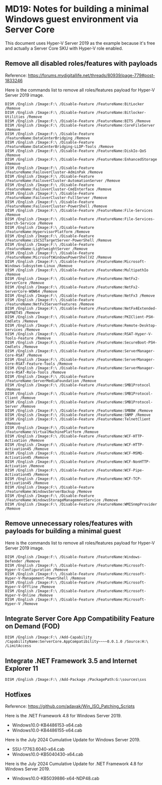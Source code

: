 ﻿# MD19: Notes for building a minimal Windows guest environment via Server Core

This document uses Hyper-V Server 2019 as the example because it's free and
actually a Server Core SKU with Hyper-V role enabled.

## Remove all disabled roles/features with payloads

Reference: https://forums.mydigitallife.net/threads/80939/page-779#post-1833246

Here is the commands list to remove all roles/features payload for Hyper-V
Server 2019 image.

```
DISM /English /Image:F:\ /Disable-Feature /FeatureName:BitLocker /Remove
DISM /English /Image:F:\ /Disable-Feature /FeatureName:Bitlocker-Utilities /Remove
DISM /English /Image:F:\ /Disable-Feature /FeatureName:BITS /Remove
DISM /English /Image:F:\ /Disable-Feature /FeatureName:CoreFileServer /Remove
DISM /English /Image:F:\ /Disable-Feature /FeatureName:DataCenterBridging /Remove
DISM /English /Image:F:\ /Disable-Feature /FeatureName:DataCenterBridging-LLDP-Tools /Remove
DISM /English /Image:F:\ /Disable-Feature /FeatureName:DiskIo-QoS /Remove
DISM /English /Image:F:\ /Disable-Feature /FeatureName:EnhancedStorage /Remove
DISM /English /Image:F:\ /Disable-Feature /FeatureName:FailoverCluster-AdminPak /Remove
DISM /English /Image:F:\ /Disable-Feature /FeatureName:FailoverCluster-AutomationServer /Remove
DISM /English /Image:F:\ /Disable-Feature /FeatureName:FailoverCluster-CmdInterface /Remove
DISM /English /Image:F:\ /Disable-Feature /FeatureName:FailoverCluster-FullServer /Remove
DISM /English /Image:F:\ /Disable-Feature /FeatureName:FailoverCluster-PowerShell /Remove
DISM /English /Image:F:\ /Disable-Feature /FeatureName:File-Services /Remove
DISM /English /Image:F:\ /Disable-Feature /FeatureName:File-Services-Search-Service /Remove
DISM /English /Image:F:\ /Disable-Feature /FeatureName:HypervisorPlatform /Remove
DISM /English /Image:F:\ /Disable-Feature /FeatureName:iSCSITargetServer-PowerShell /Remove
DISM /English /Image:F:\ /Disable-Feature /FeatureName:LightweightServer /Remove
DISM /English /Image:F:\ /Disable-Feature /FeatureName:MicrosoftWindowsPowerShellV2 /Remove
DISM /English /Image:F:\ /Disable-Feature /FeatureName:Microsoft-Windows-Subsystem-Linux /Remove 
DISM /English /Image:F:\ /Disable-Feature /FeatureName:MultipathIo /Remove
DISM /English /Image:F:\ /Disable-Feature /FeatureName:NetFx2-ServerCore /Remove
DISM /English /Image:F:\ /Disable-Feature /FeatureName:NetFx2-ServerCore-WOW64 /Remove
DISM /English /Image:F:\ /Disable-Feature /FeatureName:NetFx3 /Remove
DISM /English /Image:F:\ /Disable-Feature /FeatureName:NetFx3ServerFeatures /Remove
DISM /English /Image:F:\ /Disable-Feature /FeatureName:NetFx4Extended-ASPNET45 /Remove
DISM /English /Image:F:\ /Disable-Feature /FeatureName:PKIClient-PSH-Cmdlets /Remove
DISM /English /Image:F:\ /Disable-Feature /FeatureName:Remote-Desktop-Services /Remove
DISM /English /Image:F:\ /Disable-Feature /FeatureName:RSAT-Hyper-V-Tools-Feature /Remove
DISM /English /Image:F:\ /Disable-Feature /FeatureName:SecureBoot-PSH-Cmdlets /Remove
DISM /English /Image:F:\ /Disable-Feature /FeatureName:ServerManager-Core-RSAT /Remove
DISM /English /Image:F:\ /Disable-Feature /FeatureName:ServerManager-Core-RSAT-Feature-Tools /Remove
DISM /English /Image:F:\ /Disable-Feature /FeatureName:ServerManager-Core-RSAT-Role-Tools /Remove
DISM /English /Image:F:\ /Disable-Feature /FeatureName:ServerMediaFoundation /Remove
DISM /English /Image:F:\ /Disable-Feature /FeatureName:SMB1Protocol /Remove
DISM /English /Image:F:\ /Disable-Feature /FeatureName:SMB1Protocol-Client /Remove
DISM /English /Image:F:\ /Disable-Feature /FeatureName:SMB1Protocol-Server /Remove
DISM /English /Image:F:\ /Disable-Feature /FeatureName:SMBBW /Remove
DISM /English /Image:F:\ /Disable-Feature /FeatureName:SNMP /Remove
DISM /English /Image:F:\ /Disable-Feature /FeatureName:TelnetClient /Remove
DISM /English /Image:F:\ /Disable-Feature /FeatureName:VirtualMachinePlatform /Remove
DISM /English /Image:F:\ /Disable-Feature /FeatureName:WCF-HTTP-Activation /Remove
DISM /English /Image:F:\ /Disable-Feature /FeatureName:WCF-HTTP-Activation45 /Remove
DISM /English /Image:F:\ /Disable-Feature /FeatureName:WCF-MSMQ-Activation45 /Remove
DISM /English /Image:F:\ /Disable-Feature /FeatureName:WCF-NonHTTP-Activation /Remove
DISM /English /Image:F:\ /Disable-Feature /FeatureName:WCF-Pipe-Activation45 /Remove
DISM /English /Image:F:\ /Disable-Feature /FeatureName:WCF-TCP-Activation45 /Remove
DISM /English /Image:F:\ /Disable-Feature /FeatureName:WindowsServerBackup /Remove
DISM /English /Image:F:\ /Disable-Feature /FeatureName:WindowsStorageManagementService /Remove
DISM /English /Image:F:\ /Disable-Feature /FeatureName:WMISnmpProvider /Remove
```

## Remove unnecessary roles/features with payloads for building a minimal guest

Here is the commands list to remove all roles/features payload for Hyper-V
Server 2019 image.

```
DISM /English /Image:F:\ /Disable-Feature /FeatureName:Windows-Defender /Remove
DISM /English /Image:F:\ /Disable-Feature /FeatureName:Microsoft-Hyper-V-Configuration /Remove
DISM /English /Image:F:\ /Disable-Feature /FeatureName:Microsoft-Hyper-V-Management-PowerShell /Remove
DISM /English /Image:F:\ /Disable-Feature /FeatureName:Microsoft-Hyper-V-Offline /Remove
DISM /English /Image:F:\ /Disable-Feature /FeatureName:Microsoft-Hyper-V-Online /Remove
DISM /English /Image:F:\ /Disable-Feature /FeatureName:Microsoft-Hyper-V /Remove
```

## Integrate Server Core App Compatibility Feature on Demand (FOD) 

```
DISM /English /Image:F:\ /Add-Capability /CapabilityName:ServerCore.AppCompatibility~~~~0.0.1.0 /Source:H:\ /LimitAccess
```

## Integrate .NET Framework 3.5 and Internet Explorer 11

```
DISM /English /Image:F:\ /Add-Package /PackagePath:G:\sources\sxs
```

## Hotfixes

Reference: https://github.com/adavak/Win_ISO_Patching_Scripts

Here is the .NET Framework 4.8 for Windows Server 2019.

- Windows10.0-KB4486153-x64.cab
- Windows10.0-KB4486155-x64.cab

Here is the July 2024 Cumulative Update for Windows Server 2019.

- SSU-17763.6040-x64.cab
- Windows10.0-KB5040430-x64.cab

Here is the July 2024 Cumulative Update for .NET Framework 4.8 for Windows
Server 2019.

- Windows10.0-KB5039886-x64-NDP48.cab
